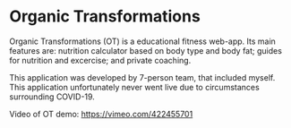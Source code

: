 # Organic Transformations

Organic Transformations (OT) is a educational fitness web-app. Its main features are: nutrition calculator based on body type and body fat; guides for nutrition and excercise; and private coaching.

This application was developed by 7-person team, that included myself. This application unfortunately never went live due to circumstances surrounding COVID-19.

Video of OT demo: https://vimeo.com/422455701
